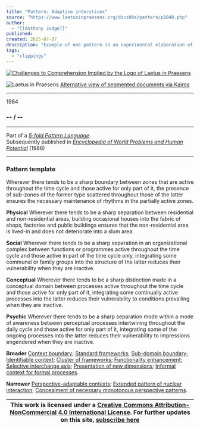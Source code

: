 ```yaml
---
title: "Pattern: Adaptive interstices"
source: "https://www.laetusinpraesens.org/docs80s/pattern/p1048.php"
author:
  - "[[Anthony Judge]]"
published:
created: 2025-07-07
description: "Example of one pattern in an experimental elaboration of a 5-fold pattern language. This explores the parallel between patterns at the physical level, the social level, the conceptual level, and the psychic level in the light of an underlying template based on the insights of Christopher Alexander"
tags:
  - "clippings"
---
```

[![Challenges to Comprehension Implied by the Logo
of Laetus in Praesens](https://www.laetusinpraesens.org/common/images/achngcol.jpg "Challenges to Comprehension Implied by the Logo
of Laetus in Praesens")](https://www.laetusinpraesens.org/context/logo_laetus.php)

![Laetus in Praesens](https://www.laetusinpraesens.org/common/images/laetus_title2.png) [Alternative view of segmented documents via Kairos](https://kairos.laetusinpraesens.org/p1048_8_pat_h_1)

---

1984

### \-- / --

---

Part of a *[5-fold Pattern Language](https://www.laetusinpraesens.org/docs80s/84patlan.php)*.  
Subsequently published in *[Encyclopedia of World Problems and Human Potential](https://www.un-intelligible.org/projects/homeency.php)* (1986)

---

### Pattern template

Wherever there tends to be a sharp boundary between zones that are active throughout the time cycle and those active for only part of it, the presence of sub-zones of the former type scattered throughout those of the latter ensures the necessary maintenance of rhythms in the partially active zones.

**Physical** Wherever there tends to be a sharp separation between residential and non-residential areas, building occasional houses into the fabric of shops, factories and public buildings ensures that the non-residential area is lived-in and does not deteriorate into a slum area.

**Social** Wherever there tends to be a sharp separation in an organizational complex between functions or programmes active throughout the time cycle and those active in part of the time cycle only, integrating some communal or family groups into the structure of the latter reduces their vulnerability when they are inactive.

**Conceptual** Wherever there tends to be a sharp distinction made in a conceptual domain between processes active throughout the time cycle and those active for only part of it, integrating some continually active processes into the latter reduces their vulnerability to conditions prevailing when they are inactive.

**Psychic** Wherever there tends to be a sharp separation mode within a mode of awareness between perceptual processes intertwining throughout the daily cycle and those active for only part of it, integrating some of the ongoing processes into the latter reduces their vulnerability to impressions engendered when they are inactive.

**Broader** [Context boundary](https://www.laetusinpraesens.org/docs80s/pattern/p1015.php); [Standard frameworks](https://www.laetusinpraesens.org/docs80s/pattern/p1038.php); [Sub-domain boundary](https://www.laetusinpraesens.org/docs80s/pattern/p1013.php); [Identifiable context](https://www.laetusinpraesens.org/docs80s/pattern/p1014.php); [Cluster of frameworks](https://www.laetusinpraesens.org/docs80s/pattern/p1037.php); [Functionality enhancement](https://www.laetusinpraesens.org/docs80s/pattern/p1047.php); [Selective interchange axis](https://www.laetusinpraesens.org/docs80s/pattern/p1032.php); [Presentation of new dimensions](https://www.laetusinpraesens.org/docs80s/pattern/p1043.php); [Informal context for formal processes](https://www.laetusinpraesens.org/docs80s/pattern/p1041.php).

**Narrower** [Perspective-adaptable contexts](https://www.laetusinpraesens.org/docs80s/pattern/p1079.php); [Extended pattern of nuclear interaction](https://www.laetusinpraesens.org/docs80s/pattern/p1075.php); [Concealment of necessary monotonous perspective patterns](https://www.laetusinpraesens.org/docs80s/pattern/p1097.php).

| This work is licensed under a [Creative Commons Attribution-NonCommercial 4.0 International License](http://creativecommons.org/licenses/by-nc/4.0/).  For further updates on this site, [subscribe here](https://laetusinpraesens.us19.list-manage.com/subscribe/post?u=1b1bc3aae057999099ff24455&id=4c64c53b45) |
| --- |